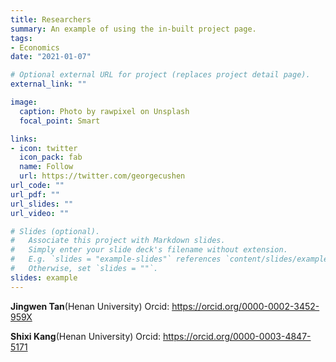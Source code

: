 ```yaml
---
title: Researchers
summary: An example of using the in-built project page.
tags:
- Economics
date: "2021-01-07"

# Optional external URL for project (replaces project detail page).
external_link: ""

image:
  caption: Photo by rawpixel on Unsplash
  focal_point: Smart

links:
- icon: twitter
  icon_pack: fab
  name: Follow
  url: https://twitter.com/georgecushen
url_code: ""
url_pdf: ""
url_slides: ""
url_video: ""

# Slides (optional).
#   Associate this project with Markdown slides.
#   Simply enter your slide deck's filename without extension.
#   E.g. `slides = "example-slides"` references `content/slides/example-slides.md`.
#   Otherwise, set `slides = ""`.
slides: example
---
```


<b>Jingwen Tan</b>(Henan University) Orcid: https://orcid.org/0000-0002-3452-959X

<b>Shixi Kang</b>(Henan University) Orcid: https://orcid.org/0000-0003-4847-5171
